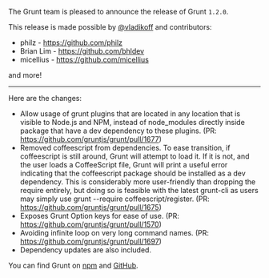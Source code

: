 The Grunt team is pleased to announce the release of Grunt `1.2.0`.

This release is made possible by [@vladikoff](https://github.com/vladikoff) and contributors:
* philz - https://github.com/philz
* Brian Lim - https://github.com/bhldev
* micellius - https://github.com/micellius

and more!

---

Here are the changes:

* Allow usage of grunt plugins that are located in any location that
  is visible to Node.js and NPM, instead of node_modules directly
  inside package that have a dev dependency to these plugins.
  (PR: https://github.com/gruntjs/grunt/pull/1677)
* Removed coffeescript from dependencies. To ease transition, if
  coffeescript is still around, Grunt will attempt to load it.
  If it is not, and the user loads a CoffeeScript file,
  Grunt will print a useful error indicating that the
  coffeescript package should be installed as a dev dependency.
  This is considerably more user-friendly than dropping the require entirely,
  but doing so is feasible with the latest grunt-cli as users
  may simply use grunt --require coffeescript/register.
  (PR: https://github.com/gruntjs/grunt/pull/1675)
* Exposes Grunt Option keys for ease of use.
  (PR: https://github.com/gruntjs/grunt/pull/1570)
* Avoiding infinite loop on very long command names.
  (PR: https://github.com/gruntjs/grunt/pull/1697)
* Dependency updates are also included.

You can find Grunt on [npm](https://www.npmjs.com/package/grunt) and [GitHub](https://github.com/gruntjs/grunt).
